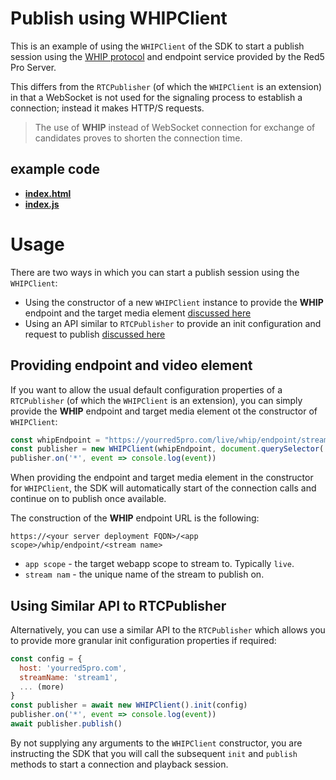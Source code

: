 # Publish using WHIPClient

This is an example of using the `WHIPClient` of the SDK to start a publish session using the [WHIP protocol](https://www.ietf.org/archive/id/draft-ietf-wish-whip-01.html) and endpoint service provided by the Red5 Pro Server.

This differs from the `RTCPublisher` (of which the `WHIPClient` is an extension) in that a WebSocket is not used for the signaling process to establish a connection; instead it makes HTTP/S requests.

> The use of **WHIP** instead of WebSocket connection for exchange of candidates proves to shorten the connection time.

## example code
- **[index.html](index.html)**
- **[index.js](index.js)**

# Usage

There are two ways in which you can start a publish session using the `WHIPClient`:

* Using the constructor of a new `WHIPClient` instance to provide the **WHIP** endpoint and the target media element [discussed here](#providing-endpoint-and-video-element)
* Using an API similar to `RTCPublisher` to provide an init configuration and request to publish [discussed here](#using-similar-api-to-rtcpublisher)

## Providing endpoint and video element

If you want to allow the usual default configuration properties of a `RTCPublisher` (of which the `WHIPClient` is an extension), you can simply provide the **WHIP** endpoint and target media element ot the constructor of `WHIPClient`:

```js
const whipEndpoint = "https://yourred5pro.com/live/whip/endpoint/stream1"
const publisher = new WHIPClient(whipEndpoint, document.querySelector('#red5pro-publisher'))
publisher.on('*', event => console.log(event))
```

When providing the endpoint and target media element in the constructor for `WHIPClient`, the SDK will automatically start of the connection calls and continue on to publish once available.

The construction of the **WHIP** endpoint URL is the following:

```
https://<your server deployment FQDN>/<app scope>/whip/endpoint/<stream name>
```

* `app scope` - the target webapp scope to stream to. Typically `live`.
* `stream nam` - the unique name of the stream to publish on.

## Using Similar API to RTCPublisher

Alternatively, you can use a similar API to the `RTCPublisher` which allows you to provide more granular init configuration properties if required:

```js
const config = {
  host: 'yourred5pro.com',
  streamName: 'stream1',
  ... (more)
}
const publisher = await new WHIPClient().init(config)
publisher.on('*', event => console.log(event))
await publisher.publish()
```

By not supplying any arguments to the `WHIPClient` constructor, you are instructing the SDK that you will call the subsequent `init` and `publish` methods to start a connection and playback session.